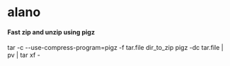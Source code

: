 # alano

#### Fast zip and unzip using pigz
tar -c --use-compress-program=pigz -f tar.file dir_to_zip
pigz -dc tar.file | pv | tar xf -
